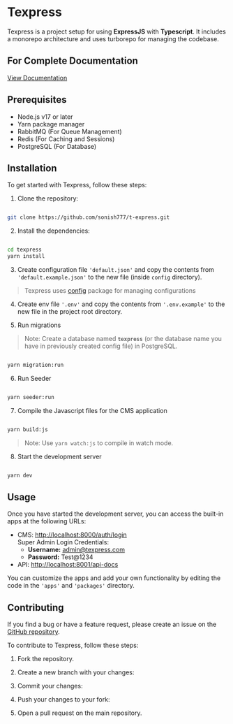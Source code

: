 # Texpress

Texpress is a project setup for using **ExpressJS** with **Typescript**. It includes a monorepo architecture and uses turborepo for managing the codebase.

## For Complete Documentation

[View Documentation](https://sonish777.github.io/t-express/)

## Prerequisites

-   Node.js v17 or later
-   Yarn package manager
-   RabbitMQ (For Queue Management)
-   Redis (For Caching and Sessions)
-   PostgreSQL (For Database)

## Installation

To get started with Texpress, follow these steps:

1. Clone the repository:

```bash

git clone https://github.com/sonish777/t-express.git

```

2. Install the dependencies:

```bash

cd texpress
yarn install

```

3. Create configuration file `'default.json'` and copy the contents from `'default.example.json'` to the new file (inside `config` directory).

> Texpress uses [config](https://www.npmjs.com/package/config) package for managing configurations

4. Create env file `'.env'` and copy the contents from `'.env.example'` to the new file in the project root directory.

5. Run migrations

> Note: Create a database named **`texpress`** (or the database name you have in previously created config file) in PostgreSQL.

```bash

yarn migration:run

```

6. Run Seeder

```bash

yarn seeder:run

```

7. Compile the Javascript files for the CMS application

```bash

yarn build:js

```

> Note: Use `yarn watch:js` to compile in watch mode.


8. Start the development server

```bash

yarn dev

```

## Usage

Once you have started the development server, you can access the built-in apps at the following URLs:

-   CMS: [http://localhost:8000/auth/login](http://localhost:8000/auth/login)  
     Super Admin Login Credentials:
    -   **Username:** admin@texpress.com
    -   **Password:** Test@1234
-   API: [http://localhost:8001/api-docs](http://localhost:8001/api-docs)

You can customize the apps and add your own functionality by editing the code in the `'apps'` and `'packages'` directory.

## Contributing

If you find a bug or have a feature request, please create an issue on the [GitHub repository](https://github.com/sonish777/t-express).

To contribute to Texpress, follow these steps:

1. Fork the repository.

2. Create a new branch with your changes:

3. Commit your changes:

4. Push your changes to your fork:

5. Open a pull request on the main repository.
